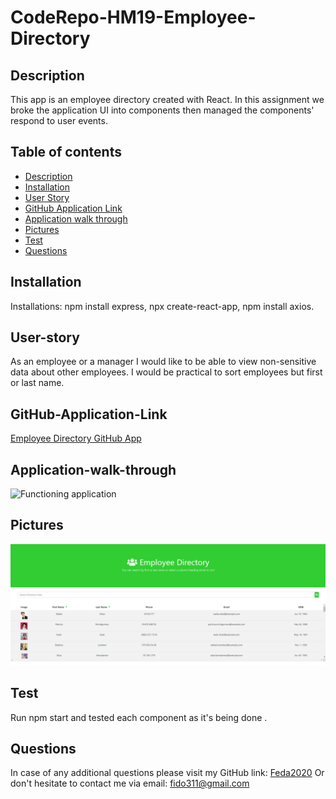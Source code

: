 # CodeRepo-HM19-Employee-Directory

## Description

 This app is an employee directory created with React. In this assignment we broke the application UI into components then managed the components' respond to user events.

## Table of contents

* [Description](#Description)
* [Installation](#Installation)
* [User Story](#User-story)
* [GitHub Application Link](#GitHub-Application-Link)
* [Application walk through](#Application-walk-through)
* [Pictures](#Pictures)
* [Test](#Test)
* [Questions](#Questions)

## Installation

  Installations: npm install express, npx create-react-app, npm install axios. 

## User-story

As an employee or a manager I would like to be able to view non-sensitive data about other employees. I would be practical to sort employees but first or last name.

## GitHub-Application-Link

[Employee Directory GitHub App](https://feda2020.github.io/CodeRepo-HM19-Employee-Directory/)

## Application-walk-through

![Functioning application](employee/public/assets/employeeDirectory.gif)

 ## Pictures

![Functioning application](employee/public/assets/employeeDirectory2.PNG)

## Test

Run npm start and tested each component as it's being done .

## Questions
In case of any additional questions please visit my GitHub link: [Feda2020](https://github.com/Feda2020) 
Or don't hesitate to contact me via email: fido311@gmail.com
    